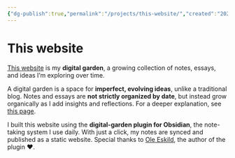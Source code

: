 ```yaml
---
{"dg-publish":true,"permalink":"/projects/this-website/","created":"2025-03-29T18:12:06.367+01:00","updated":"2025-10-01T03:34:25.599+02:00"}
---
```


# This website

[This website](https://github.com/F4bbi/my-digital-garden) is my **digital garden**, a growing collection of notes, essays, and ideas I’m exploring over time.

A digital garden is a space for **imperfect, evolving ideas**, unlike a traditional blog. Notes and essays are **not strictly organized by date**, but instead grow organically as I add insights and reflections. For a deeper explanation, see [this page](https://github.com/MaggieAppleton/digital-gardeners).

I built this website using the **digital-garden plugin for Obsidian**, the note-taking system I use daily. With just a click, my notes are synced and published as a static website. Special thanks to [Ole Eskild](https://github.com/oleeskild), the author of the plugin ❤️.